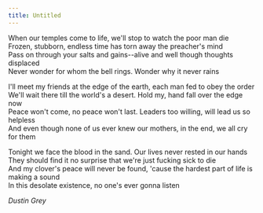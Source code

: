 ```yaml
---
title: Untitled
---
```


When our temples come to life, we'll stop to watch the poor man die  
Frozen, stubborn, endless time has torn away the preacher's mind  
Pass on through your salts and gains--alive and well though thoughts displaced  
Never wonder for whom the bell rings. Wonder why it never rains  

I'll meet my friends at the edge of the earth, each man fed to obey the order  
We'll wait there till the world's a desert. Hold my, hand fall over the edge now  
Peace won't come, no peace won't last. Leaders too willing, will lead us so helpless  
And even though none of us ever knew our mothers, in the end, we all cry for them  

Tonight we face the blood in the sand. Our lives never rested in our hands  
They should find it no surprise that we're just fucking sick to die  
And my clover's peace will never be found, 'cause the hardest part of life is making a sound  
In this desolate existence, no one's ever gonna listen  
  
*Dustin Grey*
